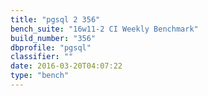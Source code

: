 ```yaml
---
title: "pgsql 2 356"
bench_suite: "16w11-2 CI Weekly Benchmark"
build_number: "356"
dbprofile: "pgsql"
classifier: ""
date: 2016-03-20T04:07:22
type: "bench"
---
```

